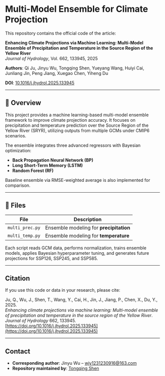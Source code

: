 # Multi-Model Ensemble for Climate Projection

This repository contains the official code of the article:

 **Enhancing Climate Projections via Machine Learning: Multi-Model Ensemble of Precipitation and Temperature in the Source Region of the Yellow River**  
 *Journal of Hydrology*, Vol. 662, 133945, 2025  
  
 **Authors**: Qi Ju, Jinyu Wu, Tongqing Shen, Yueyang Wang, Huiyi Cai, Junliang Jin, Peng Jiang, Xuegao Chen, Yiheng Du  
  
 **DOI**: [10.1016/j.jhydrol.2025.133945](https://doi.org/10.1016/j.jhydrol.2025.133945)

---

## 📘 Overview

This project provides a machine learning-based multi-model ensemble framework to improve climate projection accuracy. It focuses on precipitation and temperature prediction over the Source Region of the Yellow River (SRYR), utilizing outputs from multiple GCMs under CMIP6 scenarios.

The ensemble integrates three advanced regressors with Bayesian optimization:

- **Back Propagation Neural Network (BP)**
- **Long Short-Term Memory (LSTM)**
- **Random Forest (RF)**

Baseline ensemble via RMSE-weighted average is also implemented for comparison.

---

## 📁 Files

| File           | Description                             |
|----------------|-----------------------------------------|
| `multi_prec.py`| Ensemble modeling for **precipitation** |
| `multi_temp.py`| Ensemble modeling for **temperature**   |

Each script reads GCM data, performs normalization, trains ensemble models, applies Bayesian hyperparameter tuning, and generates future projections for SSP126, SSP245, and SSP585.

---

## Citation

If you use this code or data in your research, please cite:

 Ju, Q., Wu, J., Shen, T., Wang, Y., Cai, H., Jin, J., Jiang, P., Chen, X., Du, Y., 2025.  
 *Enhancing climate projections via machine learning: Multi-model ensemble of precipitation and temperature in the source region of the Yellow River*.  
 *Journal of Hydrology* 662, 133945.  
 [https://doi.org/10.1016/j.jhydrol.2025.133945](https://doi.org/10.1016/j.jhydrol.2025.133945)

---

## Contact

- **Corresponding author**: Jinyu Wu – wjy1231230916@163.com  
- **Repository maintained by**: [Tongqing Shen](https://github.com/TongqingShen)
